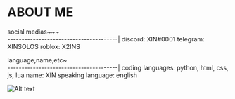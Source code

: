# ABOUT ME 

social medias~~~  
---------------------------------------|
discord: XIN#0001
telegram: XINSOLOS
roblox: X2INS


language,name,etc~   
---------------------------------------|
coding languages: python, html, css, js, lua
name: XIN
speaking language: english

![ Alt text](XIN.gif)









